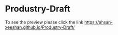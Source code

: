 # Produstry-Draft
To see the preview please click the link https://ahsan-xeeshan.github.io/Produstry-Draft/
